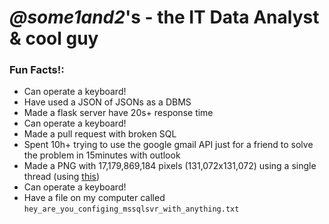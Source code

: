 # *@some1and2*'s - the IT Data Analyst & cool guy
### Fun Facts!:
 - Can operate a keyboard!
 - Have used a JSON of JSONs as a DBMS
 - Made a flask server have 20s+ response time
 - Can operate a keyboard!
 - Made a pull request with broken SQL
 - Spent 10h+ trying to use the google gmail API just for a friend to solve the problem in 15minutes with outlook
 - Made a PNG with 17,179,869,184 pixels (131,072x131,072) using a single thread (using [this](https://github.com/Some1and2-XC/kyros-core))
 - Can operate a keyboard!
 - Have a file on my computer called `hey_are_you_configing_mssqlsvr_with_anything.txt`
